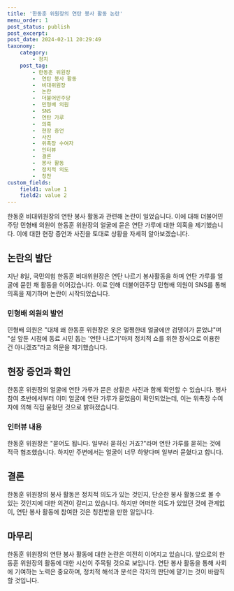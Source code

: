 ```yaml
---
title: '한동훈 위원장의 연탄 봉사 활동 논란'
menu_order: 1
post_status: publish
post_excerpt: 
post_date: 2024-02-11 20:29:49
taxonomy:
    category:
        - 정치
    post_tag:
        - 한동훈 위원장
        -  연탄 봉사 활동
        -  비대위원장
        -  논란
        -  더불어민주당
        -  민형배 의원
        -  SNS
        -  연탄 가루
        -  의혹
        -  현장 증언
        -  사진
        -  위촉장 수여자
        -  인터뷰
        -  결론
        -  봉사 활동
        -  정치적 의도
        -  칭찬
custom_fields:
    field1: value 1
    field2: value 2
---
```


한동훈 비대위원장의 연탄 봉사 활동과 관련해 논란이 일었습니다. 이에 대해 더불어민주당 민형배 의원이 한동훈 위원장의 얼굴에 묻은 연탄 가루에 대한 의혹을 제기했습니다. 이에 대한 현장 증언과 사진을 토대로 상황을 자세히 알아보겠습니다.
## 논란의 발단
지난 8일, 국민의힘 한동훈 비대위원장은 연탄 나르기 봉사활동을 하며 연탄 가루를 얼굴에 묻힌 채 활동을 이어갔습니다. 이로 인해 더불어민주당 민형배 의원이 SNS를 통해 의혹을 제기하며 논란이 시작되었습니다.
### 민형배 의원의 발언
민형배 의원은 "대체 왜 한동훈 위원장은 옷은 멀쩡한데 얼굴에만 검댕이가 묻었냐"며 "설 앞둔 시점에 동료 시민 돕는 '연탄 나르기'마저 정치적 쇼를 위한 장식으로 이용한 건 아니겠죠"라고 의문을 제기했습니다.
## 현장 증언과 확인
한동훈 위원장의 얼굴에 연탄 가루가 묻은 상황은 사진과 함께 확인할 수 있습니다. 행사 참여 초반에서부터 이미 얼굴에 연탄 가루가 묻었음이 확인되었는데, 이는 위촉장 수여자에 의해 직접 묻혔던 것으로 밝혀졌습니다.
### 인터뷰 내용
한동훈 위원장은 "묻어도 됩니다. 일부러 묻히신 거죠?"라며 연탄 가루를 묻히는 것에 적극 협조했습니다. 하지만 주변에서는 얼굴이 너무 하얗다며 일부러 묻혔다고 합니다.
## 결론
한동훈 위원장의 봉사 활동은 정치적 의도가 있는 것인지, 단순한 봉사 활동으로 볼 수 있는 것인지에 대한 의견이 갈리고 있습니다. 하지만 어떠한 의도가 있었던 것에 관계없이, 연탄 봉사 활동에 참여한 것은 칭찬받을 만한 일입니다.
## 마무리
한동훈 위원장의 연탄 봉사 활동에 대한 논란은 여전히 이어지고 있습니다. 앞으로의 한동훈 위원장의 활동에 대한 시선이 주목될 것으로 보입니다. 연탄 봉사 활동을 통해 사회에 기여하는 노력은 중요하며, 정치적 해석과 분석은 각자의 판단에 맡기는 것이 바람직할 것입니다.
